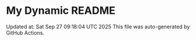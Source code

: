 # My Dynamic README
Updated at: Sat Sep 27 09:18:04 UTC 2025
This file was auto-generated by GitHub Actions.

